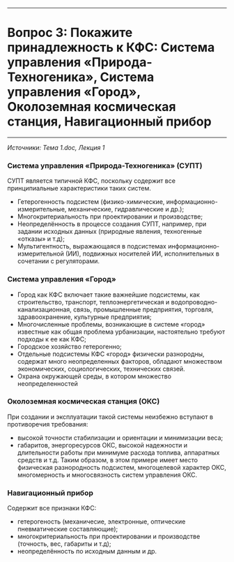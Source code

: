 ___
# Вопрос 3:	Покажите принадлежность к КФС: Система управления «Природа-Техногеника», Система управления «Город», Околоземная космическая станция, Навигационный прибор
___

*Источники: Тема 1.doc, Лекция 1*

### Система управления «Природа-Техногеника» (СУПТ)
СУПТ является типичной КФС, поскольку содержит все принципиальные характеристики таких систем.
- Гетерогенность подсистем (физико-химические, информационно-измерительные, механические, гидравлические и др.);
- Многокритериальность при проектировании и производстве;
- Неопределённость в процессе создания СУПТ, например, при задании исходных данных (природные явления, техногенные «отказы» и т.д);
- Мультигентность, выражающаяся в подсистемах информационно-измерительной (ИИ), подвижных носителей ИИ, исполнительных в сочетании с регуляторами.

### Система управления «Город»
- Город как КФС включает такие важнейшие подсистемы, как строительство, транспорт, теплоэнергетическая и водопроводно-канализационная, связь, промышленные предприятия, торговля, здравоохранение, культурные предприятия;
- Многочисленные проблемы, возникающие в системе «город» известные как общая проблема урбанизации, настоятельно требуют подходы к ее как КФС;
- Городское хозяйство гетерогенно;
- Отдельные подсистемы КФС «город» физически разнородны, содержат много неопределенных факторов, обладают множеством экономических, социологических, технических связей.
- Охрана окружающей среды, в котором множество неопределенностей

### Околоземная космическая станция (ОКС)
При создании и эксплуатации такой системы неизбежно вступают в противоречия требования: 
- высокой точности стабилизации и ориентации и минимизации веса;
- габаритов, энергоресурсов ОКС, высокой надежности и длительности работы при минимуме расхода топлива, аппаратных средств и т.д. 
Таким образом, в этом примере имеет место физическая разнородность подсистем, многоцелевой характер ОКС, многомерность и многосвязность систем управления ОКС.

### Навигационный прибор
Содержит все признаки КФС: 
- гетерогеность (механичесие, электронные, оптические пневматические составляющие);
- многокритериальность при проектировании и производстве (точность, вес, габариты и т.д); 
- неопределённость по исходным данным и др.